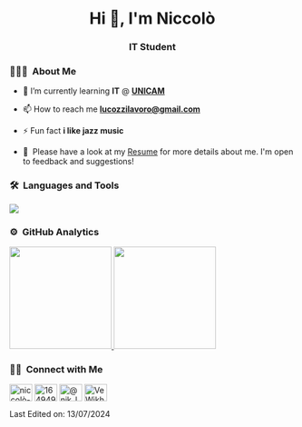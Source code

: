 <h1 align="center">Hi 👋, I'm Niccolò</h1>
<h3 align="center">IT Student</h3>

### 👨🏻‍💻 &nbsp;About Me

<!-- - 🔭 I’m currently working on [Midilane](https://github.com/NikLucoz/Midilane) -->

- 🌱 I’m currently learning **IT** @ <a href="https://www.unicam.it/">**UNICAM**</a>

- 📫 How to reach me **lucozzilavoro@gmail.com**

- ⚡ Fun fact **i like jazz music**
- 📄 &nbsp;Please have a look at my [Resume](https://europa.eu/europass/eportfolio/screen/share/documents/d33b2c5a-0e71-44c4-a7a6-bb64aa0427da?lang=it) for more details about me. I'm open to feedback and suggestions!
<!--📄 &nbsp;Please have a look at my [Résumé](link) for more details about me. I'm open to feedback and suggestions!-->

### 🛠 &nbsp;Languages and Tools

<p align="left">
  <a href="https://skillicons.dev">
    <img src="https://skillicons.dev/icons?i=git,docker,java,haskell,angular,html,css,tailwind,js,ts,discord,figma,github,godot,idea,nextjs,nodejs,npm,php,r,sqlite,vscode" />
  </a>
</p>

### ⚙️ &nbsp;GitHub Analytics

<p align="left">
<a href="https://github.com/NikLucoz">
  <img height="180em" src="https://github-readme-stats-eight-theta.vercel.app/api?username=NikLucoz&show_icons=true&theme=algolia&include_all_commits=true&count_private=true"/>
  <img height="180em" src="https://github-readme-stats-eight-theta.vercel.app/api/top-langs/?username=NikLucoz&layout=compact&langs_count=8&theme=algolia"/>
</a>
</p>

### 🤝🏻 &nbsp;Connect with Me

<p align="left">
<a href="https://linkedin.com/in/niccolò-lucozzi" target="blank"><img align="center" src="https://raw.githubusercontent.com/rahuldkjain/github-profile-readme-generator/master/src/images/icons/Social/linked-in-alt.svg" alt="niccolò-lucozzi" height="30" width="40" /></a>
<a href="https://stackoverflow.com/users/16494964" target="blank"><img align="center" src="https://raw.githubusercontent.com/rahuldkjain/github-profile-readme-generator/master/src/images/icons/Social/stack-overflow.svg" alt="16494964" height="30" width="40" /></a>
<a href="https://instagram.com/nik_lucoz" target="blank"><img align="center" src="https://raw.githubusercontent.com/rahuldkjain/github-profile-readme-generator/master/src/images/icons/Social/instagram.svg" alt="@nik_lucoz" height="30" width="40" /></a>
<a href="https://discord.gg/VeWjkhT" target="blank"><img align="center" src="https://raw.githubusercontent.com/rahuldkjain/github-profile-readme-generator/master/src/images/icons/Social/discord.svg" alt="VeWjkhT" height="30" width="40" /></a>
</p>

Last Edited on: 13/07/2024

